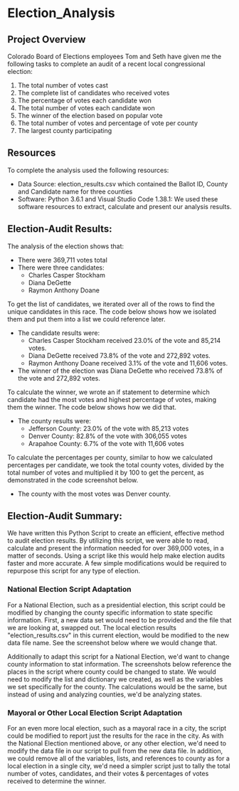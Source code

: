 

# Election_Analysis

## Project Overview
Colorado Board of Elections employees Tom and Seth have given me the following tasks to complete an audit of a recent local congressional election: 

1. The total number of votes cast
2. The complete list of candidates who received votes
3. The percentage of votes each candidate won
4. The total number of votes each candidate won
5. The winner of the election based on popular vote
6. The total number of votes and percentage of vote per county
7. The largest county participating

## Resources
To complete the analysis used the following resources: 
* Data Source: election_results.csv which contained the Ballot ID, County and Candidate name for three counties
* Software: Python 3.6.1 and Visual Studio Code 1.38.1: We used these software resources to extract, calculate and present our analysis results. 

## Election-Audit Results: 
The analysis of the election shows that: 

* There were 369,711 votes total
* There were three candidates: 
	* Charles Casper Stockham
	* Diana DeGette
	* Raymon Anthony Doane

To get the list of candidates, we iterated over all of the rows to find the unique candidates in this race. The code below shows how we isolated them and put them into a list we could reference later. 

* The candidate results were:
	* Charles Casper Stockham received 23.0% of the vote and 85,214 votes. 
	* Diana DeGette received 73.8% of the vote and 272,892 votes.
	* Raymon Anthony Doane received 3.1% of the vote and 11,606 votes. 
* The winner of the election was Diana DeGette who received 73.8% of the vote and 272,892 votes.

To calculate the winner, we wrote an if statement to determine which candidate had the most votes and highest percentage of votes, making them the winner. The code below shows how we did that. 

* The county results were: 
	* Jefferson County: 23.0% of the vote with 85,213 votes
	* Denver County: 82.8% of the vote with 306,055 votes
	* Arapahoe County: 6.7% of the vote with 11,606 votes

To calculate the percentages per county, similar to how we calculated percentages per candidate, we took the total county votes, divided by the total number of votes and multiplied it by 100 to get the percent, as demonstrated in the code screenshot below. 

* The county with the most votes was Denver county. 

## Election-Audit Summary: 

We have written this Python Script to create an efficient, effective method to audit election results. By utilizing this script, we were able to read, calculate and present the information needed for over 369,000 votes, in a matter of seconds. Using a script like this would help make election audits faster and more accurate. A few simple modifications would be required to repurpose this script for any type of election. 

### National Election Script Adaptation
For a National Election, such as a presidential election, this script could be modified by changing the county specific information to state specific information. First, a new data set would need to be provided and the file that we are looking at, swapped out. The local election results "election_results.csv" in this current election, would be modified to the new data file name. See the screenshot below where we would change that. 

Additionally to adapt this script for a National Election, we'd want to change county information to stat information. The screenshots below reference the places in the script where county could be changed to state. We would need to modify the list and dictionary we created, as well as the variables we set specifically for the county. The calculations would be the same, but instead of using and analyzing counties, we'd be analyzing states. 

### Mayoral or Other Local Election Script Adaptation
For an even more local election, such as a mayoral race in a city, the script could be modified to report just the results for the race in the city. As with the National Election mentioned above, or any other election, we'd need to modify the data file in our script to pull from the new data file. In addition, we could remove all of the variables, lists, and references to county as for a local election in a single city, we'd need a simpler script just to tally the total number of votes, candidates, and their votes & percentages of votes received to determine the winner. 
